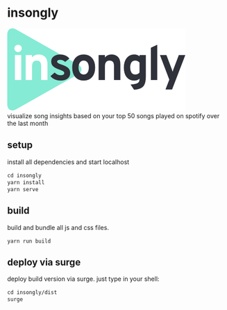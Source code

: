 # insongly
![in songly](https://github.com/k-pusch/insongly/blob/master/insongly/images/insongly_klein.png "insongly")
<br>
visualize song insights based on your top 50 songs played on spotify over the last month

## setup
install all dependencies and start localhost

```
cd insongly
yarn install
yarn serve

```

## build
build and bundle all js and css files.

```
yarn run build
```

## deploy via surge
deploy build version via surge. just type in your shell:
```
cd insongly/dist
surge
```
